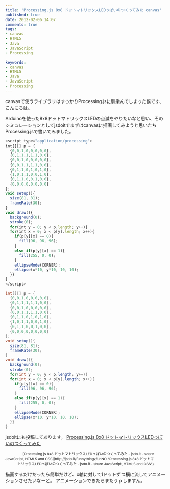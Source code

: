 ```yaml
---
title: 'Processing.js 8x8 ドットマトリックスLEDっぽいのつくってみた canvas'
published: true
date: 2012-02-06 14:07
comments: true
tags:
- canvas
- HTML5
- Java
- JavaScript
- Processing

keywords:
- canvas
- HTML5
- Java
- JavaScript
- Processing
---
```

canvasで使うライブラリはすっかりProcessing.jsに馴染んでしまった僕です、こんにちは。

Arduinoを使った8x8ドットマトリックスLEDの点滅をやりたいなと思い、そのシミュレーションとしてjsdoitでまずはcanvasに描画してみようと思いたちProcessing.jsで書いてみました。


```javascript
<script type="application/processing">
int[][] p = {
  {0,0,1,0,0,0,0,0},
  {0,1,1,1,1,1,0,0},
  {0,0,1,0,0,0,0,0},
  {0,0,1,1,1,1,0,0},
  {0,1,1,0,1,0,1,0},
  {1,0,1,1,0,0,1,0},
  {0,1,1,0,0,1,0,0},
  {0,0,0,0,0,0,0,0}
};
void setup(){
  size(81, 81);
  frameRate(30);
}
void draw(){
  background(0);
  stroke(0);
  for(int y = 0; y < p.length; y++){
  for(int x = 0; x < p[y].length; x++){
    if(p[y][x] == 0){
      fill(96, 96, 96);
    }
    else if(p[y][x] == 1){
      fill(255, 0, 0);
    }
    ellipseMode(CORNER);
    ellipse(x*10, y*10, 10, 10);
  }}
}
</script>
```


```java
int[][] p = {
  {0,0,1,0,0,0,0,0},
  {0,1,1,1,1,1,0,0},
  {0,0,1,0,0,0,0,0},
  {0,0,1,1,1,1,0,0},
  {0,1,1,0,1,0,1,0},
  {1,0,1,1,0,0,1,0},
  {0,1,1,0,0,1,0,0},
  {0,0,0,0,0,0,0,0}
};
void setup(){
  size(81, 81);
  frameRate(30);
}
void draw(){
  background(0);
  stroke(0);
  for(int y = 0; y < p.length; y++){
  for(int x = 0; x < p[y].length; x++){
    if(p[y][x] == 0){
      fill(96, 96, 96);
    }
    else if(p[y][x] == 1){
      fill(255, 0, 0);
    }
    ellipseMode(CORNER);
    ellipse(x*10, y*10, 10, 10);
  }}
}
```

jsdoitにも投稿してあります。
[Processing.js 8x8 ドットマトリックスLEDっぽいのつくってみた](http://jsdo.it/funnythingz/uhNO "Processing.js 8x8 ドットマトリックスLEDっぽいのつくってみた")
<script type="text/javascript" src="http://jsdo.it/blogparts/uhNO/js?view=design"></script><p class="ttlBpJsdoit" style="width: 465px; margin: 0; text-align: right; font-size: 11px;">[Processing.js 8x8 ドットマトリックスLEDっぽいのつくってみた - jsdo.it - share JavaScript, HTML5 and CSS](http://jsdo.it/funnythingz/uhNO "Processing.js 8x8 ドットマトリックスLEDっぽいのつくってみた - jsdo.it - share JavaScript, HTML5 and CSS")</p>

描画するだけだったら簡単だけど、x軸に対して1ドットずつ横に流してアニメーションさせたいなーと。
アニメーションできたらまたうｐしますん。
